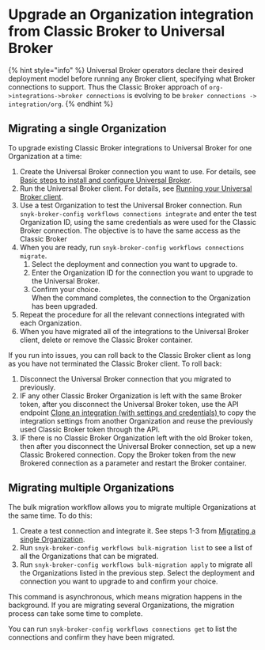 # Upgrade an Organization integration from Classic Broker to Universal Broker

{% hint style="info" %}
Universal Broker operators declare their desired deployment model before running any Broker client, specifying what Broker connections to support. Thus the Classic Broker approach of `org->integrations->broker connections` is evolving to be `broker connections -> integration/org`.
{% endhint %}

## Migrating a single Organization

To upgrade existing Classic Broker integrations to Universal Broker for one Organization at a time:&#x20;

1. Create the Universal Broker connection you want to use. For details, see [Basic steps to install and configure Universal Broker](../../../../enterprise-setup/snyk-broker/universal-broker/basic-steps-to-install-and-configure-universal-broker.md).
2. Run the Universal Broker client. For details, see [Running your Universal Broker client](running-your-universal-broker-client.md).
3. Use a test Organization to test the Universal Broker connection. Run `snyk-broker-config workflows connections integrate`  and enter the test Organization ID, using the same credentials as were used for the Classic Broker connection. The objective is to have the same access as the Classic Broker
4. When you are ready, run `snyk-broker-config workflows connections migrate`.
   1. Select the deployment and connection you want to upgrade to.
   2. Enter the Organization ID for the connection you want to upgrade to the Universal Broker.
   3. Confirm your choice.\
      When the command completes, the connection to the Organization has been upgraded.
5. Repeat the procedure for all the relevant connections integrated with each Organization.
6. When you have migrated all of the integrations to the Universal Broker client, delete or remove the Classic Broker container.

If you run into issues, you can roll back to the Classic Broker client as long as you have not terminated the Classic Broker client. To roll back:

1. Disconnect the Universal Broker connection that you migrated to previously.
2. IF any other Classic Broker Organization is left with the same Broker token, after you disconnect the Universal Broker token, use the API endpoint [Clone an integration (with settings and credentials) ](../../../../snyk-api/reference/integrations-v1.md#post-org-orgid-integrations-integrationid-clone)to copy the integration settings from another Organization and reuse the previously used Classic Broker token through the API.
3. IF there is no Classic Broker Organization left with the old Broker token, then after you disconnect the Universal Broker connection, set up a new Classic Brokered connection. Copy the Broker token from the new Brokered connection as a parameter and restart the Broker container.

## Migrating multiple Organizations

The bulk migration workflow allows you to migrate multiple Organizations at the same time. To do this:

1. Create a test connection and integrate it. See steps 1-3 from [Migrating a single Organization](upgrade-an-organization-integration-from-classic-broker-to-universal-broker.md#migration-a-single-organization).
2. Run `snyk-broker-config workflows bulk-migration list` to see a list of all the Organizations that can be migrated.
3. Run `snyk-broker-config workflows bulk-migration apply` to migrate all the Organizations listed in the previous step. Select the deployment and connection you want to upgrade to and confirm your choice.

This command is asynchronous, which means migration happens in the background. If you are migrating several Organizations, the migration process can take some time to complete.

You can run `snyk-broker-config workflows connections get` to list the connections and confirm they have been migrated.
